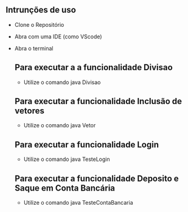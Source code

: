 ## Intrunções de uso 
- Clone o Repositório
- Abra com uma IDE (como VScode)
- Abra o terminal

  ## Para executar a a funcionalidade Divisao
  - Utilize o comando java Divisao
  ## Para executar a funcionalidade Inclusão de vetores
  - Utilize o comando java Vetor
  ## Para executar a funcionalidade Login
  - Utilize o comando java TesteLogin
  ## Para executar a funcionalidade Deposito e Saque em Conta Bancária
  - Utilize o comando java TesteContaBancaria
  
